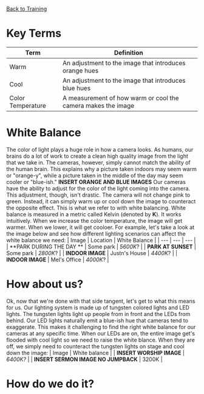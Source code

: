 <!-- TITLE: 105 - Color -->
<!-- SUBTITLE: Warm it up! Wait, cool it down! Actually, warmer is better, but not too hot -->

[Back to Training](/video/training)
# Key Terms
| Term | Definition |
| --- | --- |
| Warm | An adjustment to the image that introduces orange hues |
| Cool | An adjustment to the image that introduces blue hues |
| Color Temperature | A measurement of how warm or cool the camera makes the image |

# White Balance
The color of light plays a huge role in how a camera looks. As humans, our brains do a lot of work to create a clean high quality image from the light that we take in. The cameras, however, simply cannot match the ability of the human brain. This explains why a picture taken indoors may seem warm or "orange-y", while a picture taken in the middle of the day may seem cooler or "blue-ish." 
**INSERT ORANGE AND BLUE IMAGES**
Our cameras have the ability to adjust for the color of the light coming into the camera. This adjustment, though, isn't drastic. The camera will not change pink to green. Instead, it can simply warm up or cool down the image to counteract the opposite effect. This is what we refer to with white balancing. White balance is measured in a metric called Kelvin (denoted by **K**). It works intuitively. When we increase the color temperature, the image will get warmer. When we lower, it will get cooloer. For example, let's take a look at the image below and see how different lighting scenarios can affect the white balance we need:
| Image | Location | White Balance |
| --- | --- | --- |
| **PARK DURING THE DAY ** | Some park | _5600K_? |
| **PARK AT SUNSET** | Some park | _2800K_? |
| **INDOOR IMAGE** | Justn's House | _4400K_? |
| **INDOOR IMAGE** | Mel's Office | _4000K_? |

# How about us?
Ok, now that we're done with that side tangent, let's get to what this means for us. Our lighting system is made up of tungsten colored lights and LED lights. The tungsten lights light up people from in front and the LEDs from behind. Our LED lights naturally emit a blue-ish hue that cameras tend to exaggerate. This makes it challenging to find the right white balance for our cameras at any specific time. When our LEDs are on, the entire image get's flooded with cool light so we need to raise the white blance. When they are off, we simply need to counteract the tungsten lights on stage and cool down the image:
| Image | White balance |
| **INSERT WORSHIP IMAGE** | _6400K?_ |
| **INSERT SERMON IMAGE NO JUMPBACK** | 3200K |

# How do we do it?
